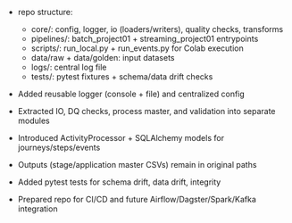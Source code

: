 - repo structure:
  - core/: config, logger, io (loaders/writers), quality checks, transforms
  - pipelines/: batch_project01 + streaming_project01 entrypoints
  - scripts/: run_local.py + run_events.py for Colab execution
  - data/raw + data/golden: input datasets
  - logs/: central log file
  - tests/: pytest fixtures + schema/data drift checks

- Added reusable logger (console + file) and centralized config
- Extracted IO, DQ checks, process master, and validation into separate modules
- Introduced ActivityProcessor + SQLAlchemy models for journeys/steps/events
- Outputs (stage/application master CSVs) remain in original paths
- Added pytest tests for schema drift, data drift, integrity
- Prepared repo for CI/CD and future Airflow/Dagster/Spark/Kafka integration
